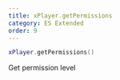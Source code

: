 ```yaml
---
title: xPlayer.getPermissions
category: ES Extended
order: 9
---
```


```lua
xPlayer.getPermissions()
```

Get permission level
